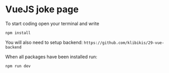 # VueJS joke page

To start coding open your terminal and write

```npm install```

You will also need to setup backend:
```https://github.com/klibikis/29-vue-backend```

When all packages have been installed run:

```npm run dev```
